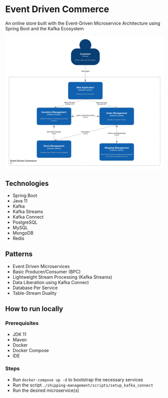 # Event Driven Commerce
An online store built with the Event-Driven Microservice Architecture using Spring Boot and the Kafka Ecosystem

![d](./docs/system_context.png)

## Technologies
* Spring Boot
* Java 11
* Kafka
* Kafka Streams
* Kafka Connect
* PostgreSQL
* MySQL
* MongoDB
* Redis

## Patterns
* Event Driven Microservices
* Basic Producer/Consumer (BPC)
* Lightweight Stream Processing (Kafka Streams)
* Data Liberation using Kafka Connect
* Database Per Service
* Table-Stream Duality

## How to run locally

### Prerequisites
* JDK 11
* Maven
* Docker
* Docker Compose
* IDE

### Steps
* Run `docker-compose up -d` to bootstrap the necessary services
* Run the script `./shipping-management/scripts/setup_kafka_connect`
* Run the desired microservice(s)
